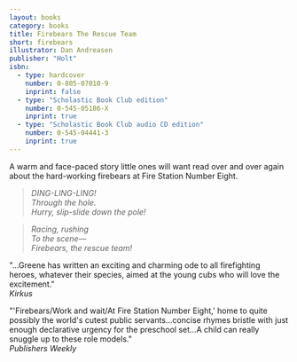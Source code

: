 ```yaml
---
layout: books
category: books
title: Firebears The Rescue Team
short: firebears
illustrator: Dan Andreasen
publisher: "Holt"
isbn:
  - type: hardcover
    number: 0-805-07010-9
    inprint: false
  - type: "Scholastic Book Club edition"
    number: 0-545-05186-X
    inprint: true
  - type: "Scholastic Book Club audio CD edition"
    number: 0-545-04441-3
    inprint: true
---
```


A warm and face-paced story little ones will want read over and over again about the hard-working firebears at Fire Station Number Eight.

> _DING-LING-LING!  
> Through the hole.  
> Hurry, slip-slide down the pole!_

> _Racing, rushing  
> To the scene—  
> Firebears, the rescue team!_

"…Greene has written an exciting and charming ode to all firefighting heroes, whatever their species, aimed at the young cubs who will love the excitement."  
_Kirkus_

"'Firebears/Work and wait/At Fire Station Number Eight,' home to quite possibly the world's cutest public servants…concise rhymes bristle with just enough declarative urgency for the preschool set…A child can really snuggle up to these role models."  
_Publishers Weekly_